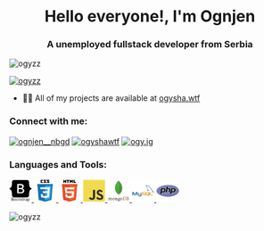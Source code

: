<h1 align="center">Hello everyone!, I'm Ognjen</h1>
<h3 align="center">A unemployed fullstack developer from Serbia</h3>

<p align="left"> <img src="https://komarev.com/ghpvc/?username=ogyzz&label=Profile%20views&color=0e75b6&style=flat" alt="ogyzz" /> </p>

<p align="left"> <a href="https://github.com/ryo-ma/github-profile-trophy"><img src="https://github-profile-trophy.vercel.app/?username=ogyzz" alt="ogyzz" /></a> </p>

- 👨‍💻 All of my projects are available at [ogysha.wtf](https://ogyshawtf.com)

<h3 align="left">Connect with me:</h3>
<p align="left">
<a href="https://instagram.com/ognjen__nbgd" target="blank"><img align="center" src="https://raw.githubusercontent.com/rahuldkjain/github-profile-readme-generator/master/src/images/icons/Social/instagram.svg" alt="ognjen__nbgd" height="30" width="40" /></a>
<a href="https://steamcommunity.com/id/ogyshawtf" target="blank"><img align="center" src="https://raw.githubusercontent.com/rahuldkjain/github-profile-readme-generator/master/src/images/icons/Social/steam.svg" alt="ogyshawtf" height="30" width="40" /></a>
<a href="https://facebook.com/ogy.ig" target="blank"><img align="center" src="https://raw.githubusercontent.com/rahuldkjain/github-profile-readme-generator/master/src/images/icons/Social/facebook.svg" alt="ogy.ig" height="30" width="40" /></a>
</p>

<h3 align="left">Languages and Tools:</h3>
<p align="left"> <a href="https://getbootstrap.com" target="_blank" rel="noreferrer"> <img src="https://raw.githubusercontent.com/devicons/devicon/master/icons/bootstrap/bootstrap-plain-wordmark.svg" alt="bootstrap" width="40" height="40"/> </a> <a href="https://www.w3schools.com/css/" target="_blank" rel="noreferrer"> <img src="https://raw.githubusercontent.com/devicons/devicon/master/icons/css3/css3-original-wordmark.svg" alt="css3" width="40" height="40"/> </a> <a href="https://www.w3.org/html/" target="_blank" rel="noreferrer"> <img src="https://raw.githubusercontent.com/devicons/devicon/master/icons/html5/html5-original-wordmark.svg" alt="html5" width="40" height="40"/> </a> <a href="https://developer.mozilla.org/en-US/docs/Web/JavaScript" target="_blank" rel="noreferrer"> <img src="https://raw.githubusercontent.com/devicons/devicon/master/icons/javascript/javascript-original.svg" alt="javascript" width="40" height="40"/> </a> <a href="https://www.mongodb.com/" target="_blank" rel="noreferrer"> <img src="https://raw.githubusercontent.com/devicons/devicon/master/icons/mongodb/mongodb-original-wordmark.svg" alt="mongodb" width="40" height="40"/> </a> <a href="https://www.mysql.com/" target="_blank" rel="noreferrer"> <img src="https://raw.githubusercontent.com/devicons/devicon/master/icons/mysql/mysql-original-wordmark.svg" alt="mysql" width="40" height="40"/> </a> <a href="https://www.php.net" target="_blank" rel="noreferrer"> <img src="https://raw.githubusercontent.com/devicons/devicon/master/icons/php/php-original.svg" alt="php" width="40" height="40"/> </a> </p>

<p><img align="center" src="https://github-readme-stats.vercel.app/api/top-langs?username=ogyzz&show_icons=true&locale=en&layout=compact" alt="ogyzz" /></p>
